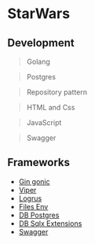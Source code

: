# StarWars

## Development
> Golang

> Postgres

> Repository pattern

> HTML and Css

> JavaScript 

> Swagger

## Frameworks

- [Gin gonic](https://github.com/gin-gonic/gin)
- [Viper](https://github.com/spf13/viper)
- [Logrus](https://github.com/sirupsen/logrus)
- [Files Env](https://github.com/joho/godotenv)
- [DB Postgres](https://metanit.com/go/tutorial/10.3.php)
- [DB Sqlx Extensions](https://github.com/jmoiron/sqlx)
- [Swagger](https://github.com/swaggo/swag)
